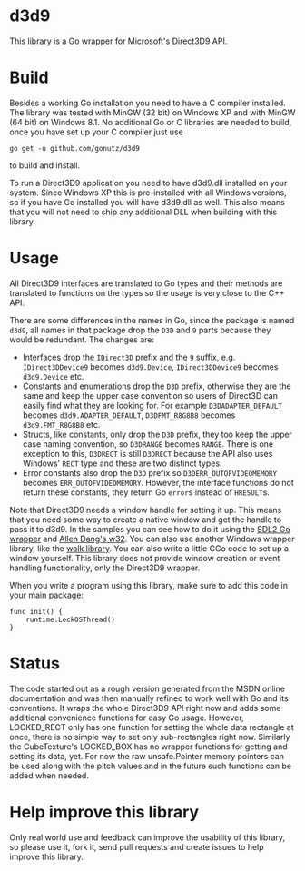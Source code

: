 # d3d9
This library is a Go wrapper for Microsoft's Direct3D9 API.

# Build
Besides a working Go installation you need to have a C compiler installed. The library was tested with MinGW (32 bit) on Windows XP and with MinGW (64 bit) on Windows 8.1. No additional Go or C libraries are needed to build, once you have set up your C compiler just use

    go get -u github.com/gonutz/d3d9

to build and install.

To run a Direct3D9 application you need to have d3d9.dll installed on your system. Since Windows XP this is pre-installed with all Windows versions, so if you have Go installed you will have d3d9.dll as well. This also means that you will not need to ship any additional DLL when building with this library.

# Usage
All Direct3D9 interfaces are translated to Go types and their methods are translated to functions on the types so the usage is very close to the C++ API.

There are some differences in the names in Go, since the package is named `d3d9`, all names in that package drop the `D3D` and `9` parts because they would be redundant. The changes are:

- Interfaces drop the `IDirect3D` prefix and the `9` suffix, e.g. `IDirect3DDevice9` becomes `d3d9.Device`, `IDirect3DDevice9` becomes `d3d9.Device` etc.
- Constants and enumerations drop the `D3D` prefix, otherwise they are the same and keep the upper case convention so users of Direct3D can easily find what they are looking for. For example `D3DADAPTER_DEFAULT` becomes `d3d9.ADAPTER_DEFAULT`, `D3DFMT_R8G8B8` becomes `d3d9.FMT_R8G8B8` etc.
- Structs, like constants, only drop the `D3D` prefix, they too keep the upper case naming convention, so `D3DRANGE` becomes `RANGE`. There is one exception to this, `D3DRECT` is still `D3DRECT` because the API also uses Windows' `RECT` type and these are two distinct types.
- Error constants also drop the `D3D` prefix so `D3DERR_OUTOFVIDEOMEMORY` becomes `ERR_OUTOFVIDEOMEMORY`. However, the interface functions do not return these constants, they return Go `error`s instead of `HRESULT`s.

Note that Direct3D9 needs a window handle for setting it up. This means that you need some way to create a native window and get the handle to pass it to d3d9. In the samples you can see how to do it using the [SDL2 Go wrapper](https://github.com/veandco/go-sdl2) and [Allen Dang's w32](https://github.com/AllenDang/w32). You can also use another Windows wrapper library, like the [walk library](https://github.com/lxn/walk). You can also write a little CGo code to set up a window yourself. This library does not provide window creation or event handling functionality, only the Direct3D9 wrapper.

When you write a program using this library, make sure to add this code in your main package:

    func init() {
	    runtime.LockOSThread()
	}

# Status
The code started out as a rough version generated from the MSDN online documentation and was then manually refined to work well with Go and its conventions. It wraps the whole Direct3D9 API right now and adds some additional convenience functions for easy Go usage. However, LOCKED_RECT only has one function for setting the whole data rectangle at once, there is no simple way to set only sub-rectangles right now. Similarly the CubeTexture's LOCKED_BOX has no wrapper functions for getting and setting its data, yet. For now the raw unsafe.Pointer memory pointers can be used along with the pitch values and in the future such functions can be added when needed.

# Help improve this library

Only real world use and feedback can improve the usability of this library, so please use it, fork it, send pull requests and create issues to help improve this library.
